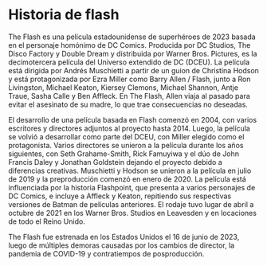 # Historia de flash

The Flash es una película estadounidense de superhéroes de 2023 basada en el personaje homónimo de DC Comics. Producida por DC Studios, The Disco Factory y Double Dream y distribuida por Warner Bros. Pictures, es la decimotercera película del Universo extendido de DC (DCEU). La película está dirigida por Andrés Muschietti a partir de un guion de Christina Hodson y está protagonizada por Ezra Miller como Barry Allen / Flash, junto a Ron Livingston, Michael Keaton, Kiersey Clemons, Michael Shannon, Antje Traue, Sasha Calle y Ben Affleck. En The Flash, Allen viaja al pasado para evitar el asesinato de su madre, lo que trae consecuencias no deseadas.

El desarrollo de una película basada en Flash comenzó en 2004, con varios escritores y directores adjuntos al proyecto hasta 2014. Luego, la película se volvió a desarrollar como parte del DCEU, con Miller elegido como el protagonista. Varios directores se unieron a la película durante los años siguientes, con Seth Grahame-Smith, Rick Famuyiwa y el dúo de John Francis Daley y Jonathan Goldstein dejando el proyecto debido a diferencias creativas. Muschietti y Hodson se unieron a la película en julio de 2019 y la preproducción comenzó en enero de 2020. La película está influenciada por la historia Flashpoint, que presenta a varios personajes de DC Comics, e incluye a Affleck y Keaton, repitiendo sus respectivas versiones de Batman de películas anteriores. El rodaje tuvo lugar de abril a octubre de 2021 en los Warner Bros. Studios en Leavesden y en locaciones de todo el Reino Unido.

The Flash fue estrenada en los Estados Unidos el 16 de junio de 2023, luego de múltiples demoras causadas por los cambios de director, la pandemia de COVID-19 y contratiempos de posproducción.
